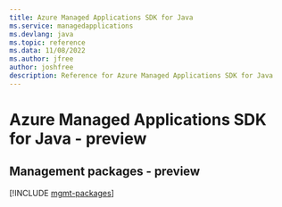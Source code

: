 ```yaml
---
title: Azure Managed Applications SDK for Java
ms.service: managedapplications
ms.devlang: java
ms.topic: reference
ms.data: 11/08/2022
ms.author: jfree
author: joshfree
description: Reference for Azure Managed Applications SDK for Java
---
```

# Azure Managed Applications SDK for Java - preview

## Management packages - preview
[!INCLUDE [mgmt-packages](managed-applications-mgmt-index.md)]